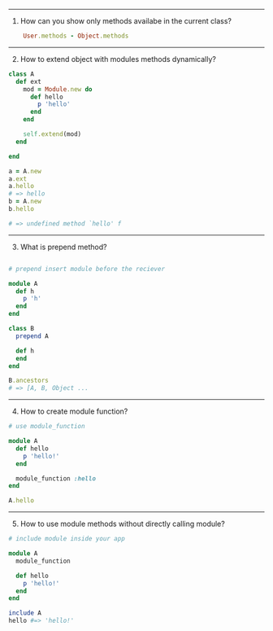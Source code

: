 ___
1. How can you show only methods availabe in the current class?
```ruby
    User.methods - Object.methods
```
___

2. How to extend object with modules methods dynamically?
```ruby
class A
  def ext
    mod = Module.new do
      def hello
        p 'hello'
      end
    end

    self.extend(mod)
  end

end

a = A.new
a.ext
a.hello
# => hello
b = A.new
b.hello

# => undefined method `hello' f    
```
___

3. What is prepend method?
```ruby

# prepend insert module before the reciever

module A
  def h
    p 'h'
  end
end

class B 
  prepend A

  def h 
  end
end

B.ancestors
# => [A, B, Object ...

```
___

4. How to create module function?

```ruby 
# use module_function

module A
  def hello
    p 'hello!'
  end

  module_function :hello
end

A.hello
```

___

5. How to use module methods without directly calling module?

```ruby
# include module inside your app

module A
  module_function

  def hello
    p 'hello!'
  end
end

include A
hello #=> 'hello!'
```
